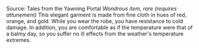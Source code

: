 Source: Tales from the Yawning Portal
*Wondrous item, rare (requires attunement)*
This elegant garment is made from fine cloth in hues of red, orange, and gold. While you wear the robe, you have resistance to cold damage. In addition, you are comfortable as if the temperature were that of a balmy day, so you suffer no ill effects from the weather's temperature extremes.